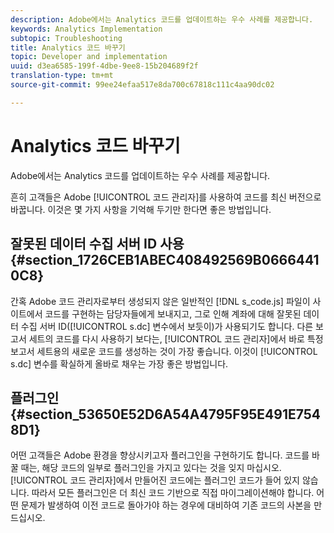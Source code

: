 ```yaml
---
description: Adobe에서는 Analytics 코드를 업데이트하는 우수 사례를 제공합니다.
keywords: Analytics Implementation
subtopic: Troubleshooting
title: Analytics 코드 바꾸기
topic: Developer and implementation
uuid: d3ea6585-199f-4dbe-9ee8-15b204689f2f
translation-type: tm+mt
source-git-commit: 99ee24efaa517e8da700c67818c111c4aa90dc02

---
```



# Analytics 코드 바꾸기

Adobe에서는 Analytics 코드를 업데이트하는 우수 사례를 제공합니다.

흔히 고객들은 Adobe [!UICONTROL 코드 관리자]를 사용하여 코드를 최신 버전으로 바꿉니다. 이것은 몇 가지 사항을 기억해 두기만 한다면 좋은 방법입니다.

## 잘못된 데이터 수집 서버 ID 사용 {#section_1726CEB1ABEC408492569B06664410C8}

간혹 Adobe 코드 관리자로부터 생성되지 않은 일반적인 [!DNL s_code.js] 파일이 사이트에서 코드를 구현하는 담당자들에게 보내지고, 그로 인해 계좌에 대해 잘못된 데이터 수집 서버 ID([!UICONTROL s.dc] 변수에서 보듯이)가 사용되기도 합니다. 다른 보고서 세트의 코드를 다시 사용하기 보다는, [!UICONTROL 코드 관리자]에서 바로 특정 보고서 세트용의 새로운 코드를 생성하는 것이 가장 좋습니다. 이것이 [!UICONTROL s.dc] 변수를 확실하게 올바로 채우는 가장 좋은 방법입니다.

## 플러그인 {#section_53650E52D6A54A4795F95E491E7548D1}

어떤 고객들은 Adobe 환경을 향상시키고자 플러그인을 구현하기도 합니다. 코드를 바꿀 때는, 해당 코드의 일부로 플러그인을 가지고 있다는 것을 잊지 마십시오. [!UICONTROL 코드 관리자]에서 만들어진 코드에는 플러그인 코드가 들어 있지 않습니다. 따라서 모든 플러그인은 더 최신 코드 기반으로 직접 마이그레이션해야 합니다. 어떤 문제가 발생하여 이전 코드로 돌아가야 하는 경우에 대비하여 기존 코드의 사본을 만드십시오.
